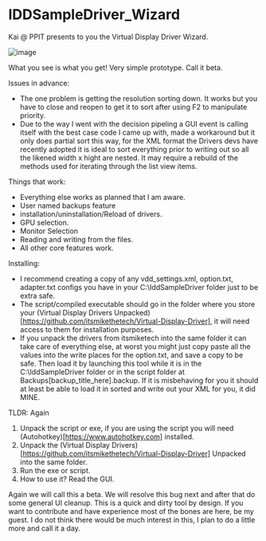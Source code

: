 # IDDSampleDriver_Wizard
Kai @ PPIT presents to you the Virtual Display Driver Wizard.

![image](https://github.com/user-attachments/assets/692397c0-0ce6-4c94-8646-b664c990253e)

What you see is what you get! Very simple prototype. Call it beta. 

Issues in advance:
- The one problem is getting the resolution sorting down. It works but you have to close and reopen to get it to sort after using F2 to manipulate priority.
- Due to the way I went with the decision pipeling a GUI event is calling itself with the best case code I came up with, made a workaround but it only does partial sort this way, for the XML format the Drivers devs have recently adopted it is ideal to sort everything prior to writing out so all the likened width x hight are nested. It may require a rebuild of the methods used for iterating through the list view items.

Things that work:
- Everything else works as planned that I am aware.
- User named backups feature
- installation/uninstallation/Reload of drivers.
- GPU selection.
- Monitor Selection
- Reading and writing from the files.
- All other core features work.

Installing:
- I recommend creating a copy of any vdd_settings.xml, option.txt, adapter.txt configs you have in your C:\IddSampleDriver folder just to be extra safe.
- The script/compiled executable should go in the folder where you store your (Virtual Display Drivers Unpacked)[https://github.com/itsmikethetech/Virtual-Display-Driver], it will need access to them for installation purposes.
- If you unpack the drivers from itsmiketech into the same folder it can take care of everything else, at worst you might just copy paste all the values into the write places for the option.txt, and save a copy to be safe. Then load it by launching this tool while it is in the C:\IddSampleDriver folder or in the script folder at Backups\[backup_title_here].backup. If it is misbehaving for you it should at least be able to load it in sorted and write out your XML for you, it did MINE.

TLDR: Again
1. Unpack the script or exe, if you are using the script you will need (Autohotkey)[https://www.autohotkey.com] installed.
2. Unpack the (Virtual Display Drivers)[https://github.com/itsmikethetech/Virtual-Display-Driver] Unpacked into the same folder.
3. Run the exe or script.
4. How to use it? Read the GUI.

Again we will call this a beta. We will resolve this bug next and after that do some general UI cleanup. This is a quick and dirty tool by design. If you want to contribute and have experience most of the bones are here, be my guest. I do not think there would be much interest in this, I plan to do a little more and call it a day.
